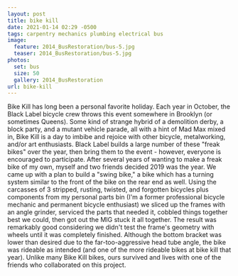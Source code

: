 ```yaml
---
layout: post
title: bike kill
date: 2021-01-14 02:29 -0500
tags: carpentry mechanics plumbing electrical bus
image:
  feature: 2014_BusRestoration/bus-5.jpg
  teaser: 2014_BusRestoration/bus-5.jpg
photos:
  set: bus
  size: 50
  gallery: 2014_BusRestoration
url: bike-kill
---
```



Bike Kill has long been a personal favorite holiday. Each year in October, the Black Label bicycle crew throws this event somewhere in Brooklyn (or sometimes Queens). Some kind of strange hybrid of a demolition derby, a block party, and a mutant vehicle parade, all with a hint of Mad Max mixed in, Bike Kill is a day to imbibe and rejoice with other bicycle, metalworking, and/or art enthusiasts. Black Label builds a large number of these "freak bikes" over the year, then bring them to the event - however, everyone is encouraged to participate. After several years of wanting to make a freak bike of my own, myself and two friends decided 2019 was the year. We came up with a plan to build a "swing bike," a bike which has a turning system similar to the front of the bike on the rear end as well. Using the carcasses of 3 stripped, rusting, twisted, and forgotten bicycles plus components from my personal parts bin (I'm a former professional bicycle mechanic and permanent bicycle enthusiast) we sliced up the frames with an angle grinder, serviced the parts that needed it, cobbled things together best we could, then got out the MIG stuck it all together. The result was remarkably good considering we didn't test the frame's geometry with wheels until it was completely finished. Although the bottom bracket was lower than desired due to the far-too-aggressive head tube angle, the bike was rideable as intended (and one of the more rideable bikes at bike kill that year). Unlike many Bike Kill bikes, ours survived and lives with one of the friends who collaborated on this project.